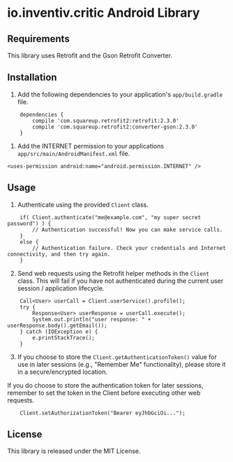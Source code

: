 # io.inventiv.critic Android Library

## Requirements
This library uses Retrofit and the Gson Retrofit Converter.

## Installation
1. Add the following dependencies to your application's `app/build.gradle` file.
```
    dependencies {
        compile 'com.squareup.retrofit2:retrofit:2.3.0'
        compile 'com.squareup.retrofit2:converter-gson:2.3.0'
    }
```
1. Add the INTERNET permission to your applications `app/src/main/AndroidManifest.xml` file.
```
<uses-permission android:name="android.permission.INTERNET" />
```

## Usage
1. Authenticate using the provided `Client` class.
```
    if( Client.authenticate("me@example.com", "my super secret password") ) {
        // Authentication successful! Now you can make service calls.
    }
    else {
        // Authentication failure. Check your credentials and Internet connectivity, and then try again.
    }
```
2. Send web requests using the Retrofit helper methods in the `Client` class. This will fail if you have not authenticated during the current user session / application lifecycle.
```
    Call<User> userCall = Client.userService().profile();
    try {
        Response<User> userResponse = userCall.execute();
        System.out.println("user response: " + userResponse.body().getEmail());
    } catch (IOException e) {
        e.printStackTrace();
    }
```
3. If you choose to store the `Client.getAuthenticationToken()` value for use in later sessions (e.g., "Remember Me" functionality), please store it in a secure/encrypted location.

If you do choose to store the authentication token for later sessions, remember to set the token in the Client before executing other web requests.
```
    Client.setAuthorizationToken("Bearer eyJhbGciOi...");
```

## License
This library is released under the MIT License.

